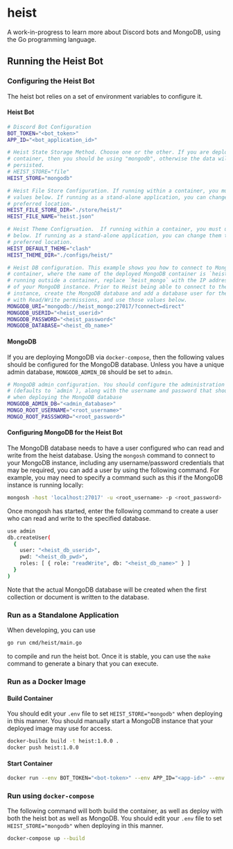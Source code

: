 # heist

A work-in-progress to learn more about Discord bots and MongoDB, using the Go programming language.

## Running the Heist Bot

### Configuring the Heist Bot

The heist bot relies on a set of environment variables to configure it.

#### Heist Bot

```bash
# Discord Bot Configuration
BOT_TOKEN="<bot_token>"
APP_ID="<bot_application_id>"

# Heist State Storage Method. Choose one or the other. If you are deploying to a
# container, then you should be using "mongodb", otherwise the data will not be
# persisted.
# HEIST_STORE="file"
HEIST_STORE="mongodb"

# Heist File Store Configuration. If running within a container, you must use the
# values below. If running as a stand-alone application, you can change them to your
# preferred location.
HEIST_FILE_STORE_DIR="./store/heist/"
HEIST_FILE_NAME="heist.json"

# Heist Theme Configruation.  If running within a container, you must use the values
# below. If running as a stand-alone application, you can change them to your
# preferred location.
HEIST_DEFAULT_THEME="clash"
HEIST_THEME_DIR="./configs/heist/"

# Heist DB configuration. This example shows you how to connect to MongoDB within a
# container, where the name of the deployed MongoDB container is `heist_mongo`. If 
# running outside a container, replace `heist_mongo` with the IP address or DNS name
# of your MongoDB instance. Prior to Heist being able to connect to the MongoDB
# instance, create the MongoDB database and add a database user for the database
# with Read/Write permissions, and use those values below.
MONGODB_URI="mongodb://heist_mongo:27017/?connect=direct"
MONGODB_USERID="<heist_userid>"
MONGODB_PASSWORD="<heist_password<"
MONGODB_DATABASE="<heist_db_name>"
```

#### MongoDB

If you are deploying MongoDB via `docker-compose`, then the following values should
be configured for the MongoDB database. Unless you have a unique admin database,
`MONGODB_ADMIN_DB` should be set to `admin`.

```bash
# MongoDB admin configuration. You should configure the administration database
# (defaults to `admin`), along with the username and password that should be used
# when deploying the MongoDB database
MONGODB_ADMIN_DB="<admin_database>"
MONGO_ROOT_USERNAME="<root_username>"
MONGO_ROOT_PASSSWORD="<root_password>"
```

#### Configuring MongoDB for the Heist Bot

The MongoDB database needs to have a user configured who can read and write from the heist database. Using the
`mongosh` command to connect to your MongoDB instance, including any username/password credentials that may be
required, you can add a user by using the following command. For example, you may need to specify a command
such as this if the MongoDB instance is running locally:

```bash
mongosh -host 'localhost:27017' -u <root_username> -p <root_password>
```

Once mongosh has started, enter the following command to create a user who can read and write to the specified
database.

```bash
use admin
db.createUser(
  {
    user: "<heist_db_userid>",
    pwd: "<heist_db_pwd>",
    roles: [ { role: "readWrite", db: "<heist_db_name>" } ]
  }
)
```

Note that the actual MongoDB database will be created when the first collection or document is written to the database.

### Run as a Standalone Application

When developing, you can use

```bash
go run cmd/heist/main.go
```

to compile and run the heist bot. Once it is stable, you can use the `make` command to generate a binary that you can
execute.

### Run as a Docker Image

#### Build Container

You should edit your `.env` file to set `HEIST_STORE="mongodb"` when deploying in this manner. You should manually start
a MongoDB instance that your deployed image may use for access.

``` bash
docker-buildx build -t heist:1.0.0 .
docker push heist:1.0.0
```
#### Start Container

```bash
docker run --env BOT_TOKEN="<bot-token>" --env APP_ID="<app-id>" --env HEIST_DEFAULT_THEME="<theme-name>" --env HEIST_THEME_DIR="<theme-dir>" --name <container-name> heist:1.0.0
```

### Run using `docker-compose`

The following command will both build the container, as well as deploy with both the heist bot as well as MongoDB. You should edit your
`.env` file to set `HEIST_STORE="mongodb"` when deploying in this manner.

```bash
docker-compose up --build
```
